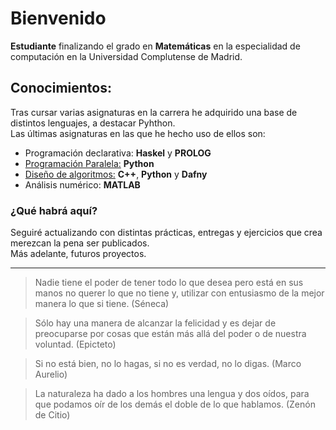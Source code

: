 # Bienvenido

**Estudiante** finalizando el grado en **Matemáticas** en la especialidad de computación en la Universidad Complutense de Madrid.

## Conocimientos:

Tras cursar varias asignaturas en la carrera he adquirido una base de distintos lenguajes, a destacar Pyhthon.  
Las últimas asignaturas en las que he hecho uso de ellos son:

* Programación declarativa: **Haskel**  y **PROLOG**
* [Programación Paralela:](https://github.com/SergioGM08/PRPA-22-23.git) **Python**
* [Diseño de algoritmos:](https://github.com/SergioGM08/DIAL-22-23.git) **C++**, **Python** y **Dafny**
* Análisis numérico: **MATLAB**


### ¿Qué habrá aquí?

Seguiré actualizando con distintas prácticas, entregas y ejercicios que crea merezcan la pena ser publicados.  
Más adelante, futuros proyectos.

---

>Nadie tiene el poder de tener todo lo que desea pero está en sus manos no querer lo que no tiene y, utilizar con entusiasmo de la mejor manera lo que si tiene. (Séneca)

>Sólo hay una manera de alcanzar la felicidad y es dejar de preocuparse por cosas que están más allá del poder o de nuestra voluntad. (Epicteto)

>Si no está bien, no lo hagas, si no es verdad, no lo digas. (Marco Aurelio)

>La naturaleza ha dado a los hombres una lengua y dos oídos, para que podamos oír de los demás el doble de lo que hablamos. (Zenón de Citio)
